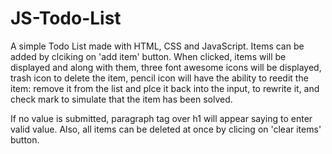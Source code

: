 # JS-Todo-List
A simple Todo List made with HTML, CSS and JavaScript. Items can be added by clciking on 'add item' button. 
When clicked, items will be displayed and along with them, three font awesome icons will be displayed, trash icon to delete the item, pencil icon will have the ability to
reedit the item: remove it from the list and plce it back into the input, to rewrite it, and check mark to simulate that the item has been solved. 

If no value is submitted, paragraph tag over h1 will appear saying to enter valid value. Also, all items can be deleted at once by clicing on 'clear items' button.

